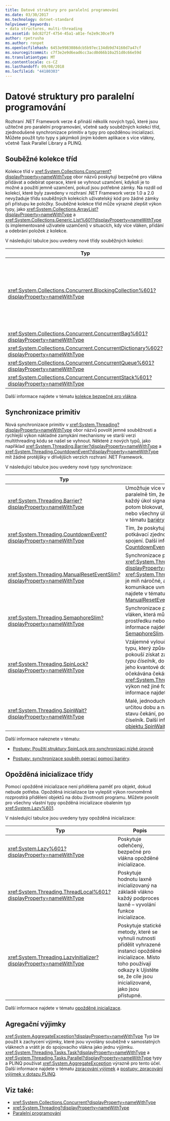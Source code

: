 ```yaml
---
title: Datové struktury pro paralelní programování
ms.date: 03/30/2017
ms.technology: dotnet-standard
helpviewer_keywords:
- data structures, multi-threading
ms.assetid: bdc82f2f-4754-45a1-a81e-fe2e9c30cef9
author: rpetrusha
ms.author: ronpet
ms.openlocfilehash: 6453e9983086dcb5b97ec134db9d74160d7a47cf
ms.sourcegitcommit: c7f3e2e9d6ead6cc3acd0d66b10a251d0c66e59d
ms.translationtype: MT
ms.contentlocale: cs-CZ
ms.lasthandoff: 09/08/2018
ms.locfileid: "44180303"
---
```

# <a name="data-structures-for-parallel-programming"></a>Datové struktury pro paralelní programování
Rozhraní .NET Framework verze 4 přináší několik nových typů, které jsou užitečné pro paralelní programování, včetně sady souběžných kolekcí tříd, zjednodušené synchronizace primitiv a typy pro opožděnou inicializaci. Můžete použít tyto typy s jakýmkoli jiným kódem aplikace s více vlákny, včetně Task Parallel Library a PLINQ.  
  
## <a name="concurrent-collection-classes"></a>Souběžné kolekce tříd  
 Kolekce tříd v <xref:System.Collections.Concurrent?displayProperty=nameWithType> obor názvů poskytují bezpečné pro vlákna přidávat a odebírat operace, které se vyhnout uzamčení, kdykoli je to možné a použití jemně uzamčení, pokud jsou potřebné zámky. Na rozdíl od kolekcí, které byly zavedeny v rozhraní .NET Framework verze 1.0 a 2.0 nevyžaduje třídu souběžných kolekcích uživatelský kód pro žádné zámky při přístupu ke položky. Souběžné kolekce tříd může výrazně zlepšit výkon typy, jako <xref:System.Collections.ArrayList?displayProperty=nameWithType> a <xref:System.Collections.Generic.List%601?displayProperty=nameWithType> (s implementované uživatele uzamčení) v situacích, kdy více vláken, přidání a odebrání položek z kolekce.  
  
 V následující tabulce jsou uvedeny nové třídy souběžných kolekcí:  
  
|Typ|Popis|  
|----------|-----------------|  
|<xref:System.Collections.Concurrent.BlockingCollection%601?displayProperty=nameWithType>|Poskytuje blokování a možnosti pro kolekce bezpečné pro vlákna, které implementují ohraničující <xref:System.Collections.Concurrent.IProducerConsumerCollection%601?displayProperty=nameWithType>. Výrobce vlákna blokovat, pokud nejsou dostupné žádné sloty nebo pokud kolekce je plná. Příjemce vlákna blokovat, pokud kolekce je prázdná. Tento typ podporuje také neblokující přístup tak, že příjemci a výrobci. <xref:System.Collections.Concurrent.BlockingCollection%601> lze jej použít jako základní třída nebo záložní úložiště k poskytování blokování a ohraničující pro třídy kolekce, které podporuje <xref:System.Collections.Generic.IEnumerable%601>.|  
|<xref:System.Collections.Concurrent.ConcurrentBag%601?displayProperty=nameWithType>|Implementace bezpečné pro vlákna kontejner objektů a dat, která poskytuje škálovatelné přidat a operacemi get.|  
|<xref:System.Collections.Concurrent.ConcurrentDictionary%602?displayProperty=nameWithType>|Typ slovníku souběžného a škálovatelná.|  
|<xref:System.Collections.Concurrent.ConcurrentQueue%601?displayProperty=nameWithType>|Fronty FIFO souběžného a škálovatelná.|  
|<xref:System.Collections.Concurrent.ConcurrentStack%601?displayProperty=nameWithType>|Zásobník LIFO souběžného a škálovatelná.|  
  
 Další informace najdete v tématu [kolekce bezpečné pro vlákna](../../../docs/standard/collections/thread-safe/index.md).  
  
## <a name="synchronization-primitives"></a>Synchronizace primitiv  
 Nová synchronizace primitiv v <xref:System.Threading?displayProperty=nameWithType> obor názvů povolit jemné souběžnosti a rychlejší výkon nákladné zamykání mechanismy ve starší verzi multithreading kódu se našel se vyhnout. Některé z nových typů, jako například <xref:System.Threading.Barrier?displayProperty=nameWithType> a <xref:System.Threading.CountdownEvent?displayProperty=nameWithType> mít žádné protějšky v dřívějších verzích rozhraní .NET Framework.  
  
 V následující tabulce jsou uvedeny nové typy synchronizace:  
  
|Typ|Popis|  
|----------|-----------------|  
|<xref:System.Threading.Barrier?displayProperty=nameWithType>|Umožňuje více vláken pro práci na algoritmus paralelně tím, že poskytuje bod, ve kterém každý úkol signalizuje, že jeho doručení a potom blokovat, dokud se objevit některé nebo všechny úlohy. Další informace najdete v tématu [bariéry](../../../docs/standard/threading/barrier.md).|  
|<xref:System.Threading.CountdownEvent?displayProperty=nameWithType>|Tím, že poskytuje mechanismus pro snadné potkávací zjednodušuje scénáře rozvětvení a spojení. Další informace najdete v tématu [CountdownEvent](../../../docs/standard/threading/countdownevent.md).|  
|<xref:System.Threading.ManualResetEventSlim?displayProperty=nameWithType>|Synchronizace primitiv podobný <xref:System.Threading.ManualResetEvent?displayProperty=nameWithType>. <xref:System.Threading.ManualResetEventSlim> je míň náročné, ale jde použít jenom pro komunikace uvnitř procesu. Další informace najdete v tématu [ManualResetEvent a ManualResetEventSlim](../../../docs/standard/threading/manualresetevent-and-manualreseteventslim.md).|  
|<xref:System.Threading.SemaphoreSlim?displayProperty=nameWithType>|Synchronizace primitiv, která omezuje počet vláken, která může současně přistupovat k prostředku nebo fond prostředků. Další informace najdete v tématu [Semaphore a SemaphoreSlim](../../../docs/standard/threading/semaphore-and-semaphoreslim.md).|  
|<xref:System.Threading.SpinLock?displayProperty=nameWithType>|Vzájemné vyloučení zámek jednoduchého typu, který způsobí, že vlákno, které se pokouší získat zámek čekat ve smyčce, nebo *typu číselník*, dobu před tím, než získávání jeho kvantové doby. Ve scénářích, kde je očekávána čekání na uzamčení krátkodobé <xref:System.Threading.SpinLock> nabízí vyšší výkon než jiné formy uzamčení. Další informace najdete v tématu [SpinLock](../../../docs/standard/threading/spinlock.md).|  
|<xref:System.Threading.SpinWait?displayProperty=nameWithType>|Malé, jednoduchý typ, který bude aktivovat určitou dobu a nakonec umístit vlákno do stavu čekání, pokud je překročen počet typu číselník.  Další informace najdete v tématu [objektu SpinWait](../../../docs/standard/threading/spinwait.md).|  
  
 Další informace naleznete v tématu:  
  
-   [Postupy: Použití struktury SpinLock pro synchronizaci nízké úrovně](../../../docs/standard/threading/how-to-use-spinlock-for-low-level-synchronization.md)  
  
-   [Postupy: synchronizace souběh operací pomocí bariéry](../../../docs/standard/threading/how-to-synchronize-concurrent-operations-with-a-barrier.md).  
  
## <a name="lazy-initialization-classes"></a>Opožděná inicializace třídy  
 Pomocí opožděné inicializace není přidělena paměť pro objekt, dokud nebude potřeba. Opožděná inicializace lze vylepšit výkon rovnoměrně rozprostírá přidělení objektů na dobu životnosti programu. Můžete povolit pro všechny vlastní typy opožděná inicializace obalením typ <xref:System.Lazy%601>.  
  
 V následující tabulce jsou uvedeny typy opožděná inicializace:  
  
|Typ|Popis|  
|----------|-----------------|  
|<xref:System.Lazy%601?displayProperty=nameWithType>|Poskytuje odlehčený, bezpečné pro vlákna opožděné inicializace.|  
|<xref:System.Threading.ThreadLocal%601?displayProperty=nameWithType>|Poskytuje hodnotu laxně inicializovaný na základě vlákno každý podproces laxně – vyvolání funkce inicializace.|  
|<xref:System.Threading.LazyInitializer?displayProperty=nameWithType>|Poskytuje statické metody, které se vyhnuli nutnosti přidělit vyhrazené instanci opožděné inicializace. Místo toho používají odkazy k Ujistěte se, že cíle jsou inicializované, jako jsou přístupné.|  
  
 Další informace najdete v tématu [opožděné inicializace](../../../docs/framework/performance/lazy-initialization.md).  
  
## <a name="aggregate-exceptions"></a>Agregační výjimky  
 <xref:System.AggregateException?displayProperty=nameWithType> Typ lze použít k zachycení výjimky, které jsou vyvolány souběžně v samostatných vláknech a vrátit je do spojovacího vlákna jako jednu výjimku. <xref:System.Threading.Tasks.Task?displayProperty=nameWithType> a <xref:System.Threading.Tasks.Parallel?displayProperty=nameWithType> typy a PLINQ používat <xref:System.AggregateException> výrazně pro tento účel. Další informace najdete v tématu [zpracování výjimek](../../../docs/standard/parallel-programming/exception-handling-task-parallel-library.md) a [postupy: zpracování výjimek v dotazu PLINQ](../../../docs/standard/parallel-programming/how-to-handle-exceptions-in-a-plinq-query.md).  
  
## <a name="see-also"></a>Viz také:

- <xref:System.Collections.Concurrent?displayProperty=nameWithType>  
- <xref:System.Threading?displayProperty=nameWithType>  
- [Paralelní programování](../../../docs/standard/parallel-programming/index.md)
